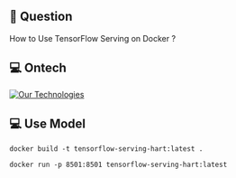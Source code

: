 ## 📖 Question
How to Use TensorFlow Serving on Docker ?

## 💻 Ontech
[![Our Technologies](https://skillicons.dev/icons?i=python,tensorflow,docker)](https://skillicons.dev)

## 💻 Use Model
```shell
docker build -t tensorflow-serving-hart:latest .

docker run -p 8501:8501 tensorflow-serving-hart:latest
```